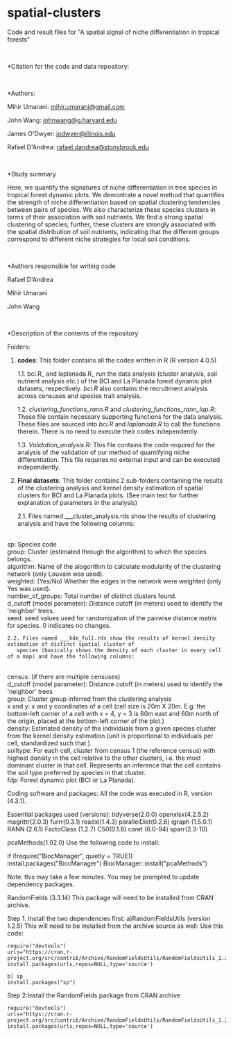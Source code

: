 # spatial-clusters
Code and result files for "A spatial signal of niche differentiation in tropical forests"

<br>

*Citation for the code and data repository:

<br>

*Authors:

Mihir Umarani:   mihir.umarani@gmail.com

John Wang:       johnwang@g.harvard.edu

James O'Dwyer:   jodwyer@illinois.edu

Rafael D'Andrea: rafael.dandrea@stonybrook.edu

<br>

*Study summary


Here, we quantify the signatures of niche differentiation in tree species in tropical forest dynamic plots.
We demontrate a novel method that quantifies the strength of niche differentiation based on spatial 
clustering tendencies between pairs of species. We also characterize these species clusters in terms of their 
association with soil nutrients. We find a strong spatial clustering of species;
further, these clusters are strongly associated with the spatial distribution of soil nutrients, indicating 
that the different groups correspond to different niche strategies for local soil conditions.

<br>

*Authors responsible for writing code

Rafael D'Andrea

Mihir Umarani

John Wang

<br>

*Description of the contents of the repository


Folders: 


1. **codes**: This folder contains all the codes written in R (R version 4.0.5)
   
 	1.1. bci.R_ and laplanada.R_ run the data analysis (cluster analysis, soil nutrient analysis etc.) of the BCI and La Planada
   	   forest dynamic plot datasets, respectively. _bci.R_ also contains the recruitment analysis across censuses and species trait analysis.
   
   	1.2. *clustering_functions_rann.R* and *clustering_functions_rann_lap.R*: These file contain necessary supporting functions for the data analysis. 
	   These files are sourced into _bci.R_ and _laplanada.R_ to call the functions therein. There is no need to execute their codes independently.
   
	1.3. _Validation_analysis.R_: This file contains the code required for the analysis of the validation of our method of quantifying niche differentiation. 
	   This file requires no external input and can be executed independently.

2. **Final datasets**: This folder contains 2 sub-folders containing the results of the clustering analysis and kernel density estimation of spatial clusters for BCI and La Planada plots. (See main text for further explanation of parameters in the analysis)
   
	2.1. Files named ___cluster_analysis.rds show the results of clustering analysis and have the following columns:
   
<br>
           sp:  Species code <br>  
	   group:  Cluster (estimated through the algorithm) to which the species belongs. <br>   
	   algorithm:  Name of the alogorithm to calculate modularity of the clustering network (only Louvain was used).<br>
	   weighted:  (Yes/No) Whether the edges in the network were weighted (only Yes was used).<br>
	   number_of_groups:  Total number of distinct clusters found.<br>
	   d_cutoff (model parameter):  Distance cutoff (in meters) used to identify the 'neighbor' trees.<br>
	   seed:  seed values used for randomization of the pairwise distance matrix for species. 0 indicates no changes.<br>
   
	2.2. Files named ___kde_full.rds show the results of kernel density estimation of distinct spatial cluster of 
	   species (basically shows the density of each cluster in every cell of a map) and have the following columns:

   <br>
	   census: (if there are multiple censuses) <br>
	   d_cutoff (model parameter): Distance cutoff (in meters) used to identify the 'neighbor' trees <br>
	   group: Cluster group inferred from the clustering analysis <br>
	   x and y: x and y coordinates of a cell (cell size is 20m X 20m. E.g. the bottom-left corner of a cell with x = 4, y = 3 is 80m east and 60m north of the origin, placed at the bottom-left corner of the plot.) <br>
	   density: Estimated density of the individuals from a given species cluster from the kernel density estimation (unit is proportional to individuals per cell, standardized such that ). <br>
	   soiltype: For each cell, cluster from census 1 (the reference census) with highest density in the cell relative to the other clusters, i.e. the most dominant cluster in that cell. Represents an inference that the cell contains the soil type preferred by species in that cluster. <br>
	   fdp: Forest dynamic plot (BCI or La Planada).

<br>

Coding software and packages:
All the code was executed in R, version (4.3.1).

Essential packages used (versions):
tidyverse(2.0.0)
openxlsx(4.2.5.2)
magrittr(2.0.3)
furrr(0.3.1)
readxl(1.4.3)
parallelDist(0.2.6)
igraph (1.5.0.1)
RANN (2.6.1)
FactoClass (1.2.7)
C50(0.1.8)
caret (6.0-94)
sparr(2.3-10)

pcaMethods(1.92.0)
Use the following code to install:

if (!require("BiocManager", quietly = TRUE))
    install.packages("BiocManager")
BiocManager::install("pcaMethods")
		   
Note: this may take a few minutes. You may be prompted to update dependency packages.

RandomFields (3.3.14)
This package will need to be installed from CRAN archive.

Step 1. Install the two dependencies first: 
	a)RandomFieldsUtils (version 1.2.5)
	This will need to be installed from the archive source as well:
	Use this code: 

	require("devtools")
	urls="https://cran.r-project.org/src/contrib/Archive/RandomFieldsUtils/RandomFieldsUtils_1.2.5.tar.gz"
	install.packages(urls,repos=NULL,type='source')

	b) sp
	install.packages("sp")

Step 2:Install the RandomFields package from CRAN archive
	
	require("devtools")
	urls="https://cran.r-project.org/src/contrib/Archive/RandomFieldsUtils/RandomFieldsUtils_1.2.5.tar.gz"
	install.packages(urls,repos=NULL,type='source')
